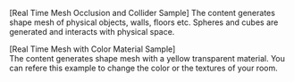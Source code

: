 [Real Time Mesh Occlusion and Collider Sample]
The content generates shape mesh of physical objects, walls, floors etc. Spheres and cubes are generated and interacts with physical space.

[Real Time Mesh with Color Material Sample]\
The content generates shape mesh with a yellow transparent material. You can refere this example to change the color or the textures of your room.